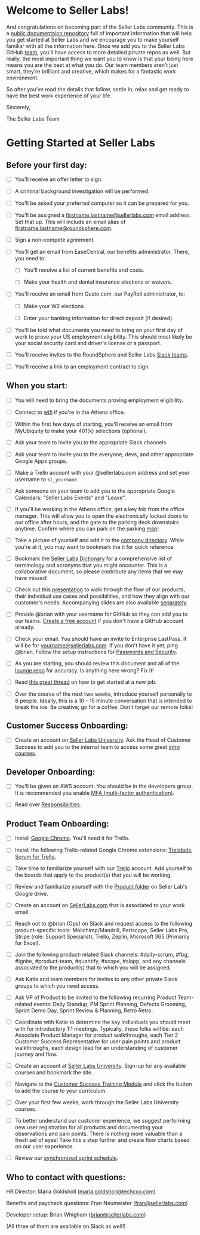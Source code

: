 # Welcome to Seller Labs!

And congratulations on becoming part of the Seller Labs community. This is a [public documentaion repository](https://readwrite.com/2013/09/30/understanding-github-a-journey-for-beginners-part-1/) full of important information that will help you get started at Seller Labs and we encourage you to make yourself familiar with all the information here. Once we add you to the Seller Labs GitHub [team](https://github.com/sellerlabs), you'll have access to more detailed private repos as well. But really, the most important thing we want you to know is that your being here means you are the best at what you do. Our team members aren’t just smart, they’re brilliant and creative, which makes for a fantastic work environment.

So after you’ve read the details that follow, settle in, relax and get ready to have the best work experience of your life.

Sincerely,

The Seller Labs Team

# Getting Started at Seller Labs

## Before your first day:
- [ ] You'll receive an offer letter to sign.

- [ ] A criminal background investigation will be performed.

- [ ] You'll be asked your preferred computer so it can be prepared for you.

- [ ] You'll be assigned a firstname.lastname@sellerlabs.com email address. Set that up. This will include an email alias of firstname.lastname@roundsphere.com.

- [ ] Sign a non-compete agreement.

- [ ] You'll get an email from EaseCentral, our benefits administrator. There, you need to:

  - [ ] You'll receive a list of current benefits and costs.

  - [ ] Make your health and dental insurance elections or waivers.

- [ ] You'll receive an email from Gusto.com, our PayRoll administrator, to:

  - [ ] Make your W2 elections.

  - [ ] Enter your banking information for direct deposit (if desired).

- [ ] You'll be told what documents you need to bring on your first day of work to prove your US employment eligibility. This should most likely be your social security card and driver's license or a passport.

- [ ] You'll receive invites to the RoundSphere and Seller Labs [Slack teams](https://github.com/sellerlabs/lounge/blob/master/slack-guidelines.md).

- [ ] You'll receive a link to an employment contract to sign.

## When you start:
- [ ] You will need to bring the documents proving employment eligibility.

- [ ] Connect to [wifi](https://github.com/sellerlabs/lounge/blob/master/wifi.md) if you're in the Athens office.

- [ ] Within the first few days of starting, you'll receive an email from MyUbiquity to make your 401(k) selections (optional).

- [ ] Ask your team to invite you to the appropriate Slack channels.

- [ ] Ask your team to invite you to the everyone, devs, and other appropriate Google Apps groups.

- [ ] Make a Trello account with your @sellerlabs.com address and set your username to `sl_yourname`.

- [ ] Ask someone on your team to add you to the appropriate Google Calendars: "Seller Labs Events" and "Leave".

- [ ] If you'll be working in the Athens office, get a key fob from the office manager. This will allow you to open the electronically locked doors to our office after hours, and the gate to the parking deck downstairs anytime. Confirm where you can park on the parking [map](https://51ea6219-a-926af68e-s-sites.googlegroups.com/a/roundsphere.com/sellerlabsnet/office-space/parking/athens-parking-map.jpg)!

- [ ] Take a picture of yourself and add it to the [company directory](https://sites.google.com/a/roundsphere.com/sellerlabsnet/directory). While you're at it, you may want to bookmark the it for quick reference.

- [ ] Bookmark the [Seller Labs Dictionary](https://docs.google.com/document/d/1hL93Ibz2Y2CUGHoCElv13T6N57yxetNSz35yvZAJ3jM/edit#) for a comprehensive list of terminology and acronyms that you might encounter. This is a collaborative document, so please contribute any items that we may have missed!

- [ ] Check out this [presentation](https://www.youtube.com/watch?v=0-eSJVQrVS0) to walk through the flow of our products, their individual use cases and possibilities, and how they align with our customer's needs. Accompanying slides are also available [separately](https://docs.google.com/a/roundsphere.com/presentation/d/1MEPxa-Z1XGlr2NB12mcWg5K3muQ9l5dNSc7XO-u0IG8/edit?usp=sharing).

- [ ] Provide @brian with your username for GitHub so they can add you to our teams. [Create a free account](https://github.com/join) if you don't have a GitHub account already.

- [ ] Check your email. You should have an invite to Enterprise LastPass. It will be for yourname@sellerlabs.com. If you don't have it yet, ping @brian. Follow the setup instructions for [Passwords and Security](https://github.com/sellerlabs/lounge/blob/master/passwords.md).

- [ ] As you are starting, you should review this document and all of the [lounge repo](https://github.com/sellerlabs/lounge) for accuracy. Is anything here wrong? Fix it!

- [ ] Read [this great thread](https://twitter.com/KieranSnyder/status/774253168247005185) on how to get started at a new job.

- [ ] Over the course of the next two weeks, introduce yourself personally to 8 people. Ideally, this is a 10 - 15 minute conversation that is intended to break the ice. Be creative; go for a coffee. Don't forget our remote folks!

## Customer Success Onboarding:
- [ ] Create an account on [Seller Labs University](https://www.sellerlabsuniversity.com/users/sign_up). Ask the Head of Customer Success to add you to the internal team to access some great [intro courses](https://github.com/sellerlabs/customer-success/blob/master/documentation/slu-courses.md).

## Developer Onboarding:
- [ ] You'll be given an AWS account. You should be in the developers group. It is recommended you enable [MFA (multi-factor authentication)](https://github.com/sellerlabs/lounge/blob/master/mfa.md).

- [ ] Read over [Responsibilities](https://github.com/sellerlabs/lounge/blob/master/responsibilities.md).

## Product Team Onboarding:
- [ ] Install [Google Chrome](https://www.google.com/chrome/). You'll need it for Trello.

- [ ] Install the following Trello-related Google Chrome extensions: [Trelabels](https://chrome.google.com/webstore/detail/trelabels-for-trello/annjdmkbhchmobehkcfilecnlhibedbj?hl=en), [Scrum for Trello](https://chrome.google.com/webstore/detail/scrum-for-trello/jdbcdblgjdpmfninkoogcfpnkjmndgje?hl=en).

- [ ] Take time to familiarize yourself with our [Trello](https://trello.com/sellerlabs2) account. Add yourself to the boards that apply to the product(s) that you will be working.

- [ ] Review and familiarize yourself with the [Product folder](https://drive.google.com/drive/folders/1-Y-bO6iNy2yvXYYRPRegL1v-lKW4VxoQ) on Seller Lab's Google drive.

- [ ] Create an account on [SellerLabs.com](http://www.SellerLabs.com) that is associated to your work email.

- [ ] Reach out to @brian (Ops) on Slack and request access to the following product-specific tools: Mailchimp/Mandrill, Periscope, Seller Labs Pro, Stripe (role: Support Specialist), Trello, Zeplin, Microsoft 365 (Primarily for Excel).

- [ ] Join the following product-related Slack channels: #daily-scrum, #fbg, #ignite, #product-team, #quantify, #scope, #slapp, and any channels associated to the product(s) that to which you will be assigned.

- [ ] Ask Katie and team members for invites to any other private Slack groups to which you need access.

- [ ] Ask VP of Product to be invited to the following recurring Product Team-related events: Daily Standup, PM Sprint Planning, Defects Grooming, Sprint Demo Day, Sprint Review & Planning, Retro Retro.

- [ ] Coordinate with Katie to determine the key individuals you should meet with for introductory 1:1 meetings. Typically, these folks will be: each Associate Product Manager for product walkthroughs, each Tier 2 Customer Success Representative for user pain points and product walkthroughs, each design lead for an understanding of customer journey and flow.

- [ ] Create an account at [Seller Labs University](http://www.sellerlabsuniversity.com). Sign-up for any available courses and bookmark the site.

- [ ] Navigate to the [Customer Success Training Module](https://seller-labs-university.thinkific.com/bundles/customer-success-training) and click the button to add the course to your curriculum.

- [ ] Over your first few weeks, work through the Seller Labs University courses.

- [ ] To better understand our customer experience, we suggest performing new user registration for all products and documenting your observations and pain points. There is nothing more valuable than a fresh set of eyes! Take this a step further and create flow charts based on our user experience.

- [ ] Review our [synchronized sprint schedule](https://docs.google.com/presentation/d/1ATMN-eqE4InQEOco66c04HdL-wdFD7LweYjgfIhQWQc/edit#slide=id.p10).


## Who to contact with questions:
HR Director: Maria Goldsholl (maria.goldsholl@techcxo.com)

Benefits and paycheck questions: Fran Neumeister (fran@sellerlabs.com)

Developer setup: Brian Whigham (brian@sellerlabs.com)

(All three of them are available on Slack as well!)
